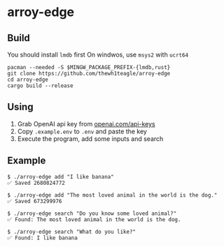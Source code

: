 # arroy-edge

## Build
You should install `lmdb` first
On windwos, use `msys2` with `ucrt64`
```console
pacman --needed -S $MINGW_PACKAGE_PREFIX-{lmdb,rust}
git clone https://github.com/thewh1teagle/arroy-edge
cd arroy-edge
cargo build --release
```

## Using
1. Grab OpenAI api key from [openai.com/api-keys](https://platform.openai.com/api-keys)
2. Copy `.example.env` to `.env` and paste the key
3. Execute the program, add some inputs and search

## Example
```console
$ ./arroy-edge add "I like banana"
✅ Saved 2680824772

$ ./arroy-edge add "The most loved animal in the world is the dog."
✅ Saved 673299976

$ ./arroy-edge search "Do you know some loved animal?"
✅ Found: The most loved animal in the world is the dog.

$ ./arroy-edge search "What do you like?"
✅ Found: I like banana
```

